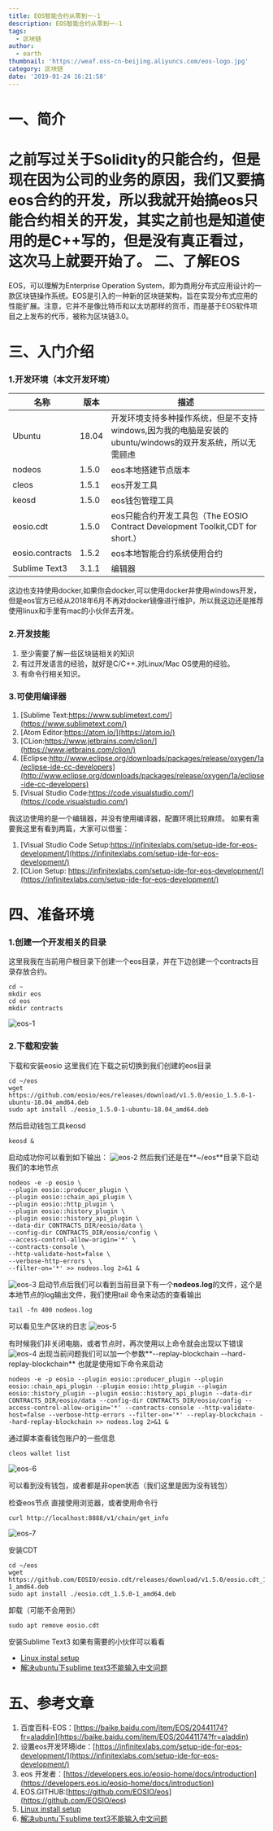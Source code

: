 ```yaml
---
title: EOS智能合约从零到一-1
description: EOS智能合约从零到一-1
tags:
  - 区块链
author:
  - earth
thumbnail: 'https://weaf.oss-cn-beijing.aliyuncs.com/eos-logo.jpg'
category: 区块链
date: '2019-01-24 16:21:58'
---
```

一、简介
=========
之前写过关于Solidity的只能合约，但是现在因为公司的业务的原因，我们又要搞eos合约的开发，所以我就开始搞eos只能合约相关的开发，其实之前也是知道使用的是C++写的，但是没有真正看过，这次马上就要开始了。
二、了解EOS
===========
EOS，可以理解为Enterprise Operation System，即为商用分布式应用设计的一款区块链操作系统。EOS是引入的一种新的区块链架构，旨在实现分布式应用的性能扩展。注意，它并不是像比特币和以太坊那样的货币，而是基于EOS软件项目之上发布的代币，被称为区块链3.0。

三、入门介绍
========
### 1.开发环境（本文开发环境）
| 名称 | 版本 |描述|
| --- | --- | --- |
|Ubuntu         |18.04|开发环境支持多种操作系统，但是不支持windows,因为我的电脑是安装的ubuntu/windows的双开发系统，所以无需顾虑|
|nodeos         |1.5.0|eos本地搭建节点版本|
|cleos          |1.5.1|eos开发工具|
|keosd          |1.5.0|eos钱包管理工具|
|eosio.cdt	    |1.5.0|eos只能合约开发工具包（The EOSIO Contract Development Toolkit,CDT for short.）|
|eosio.contracts|1.5.2|eos本地智能合约系统使用合约|
|Sublime Text3  |3.1.1|编辑器|

这边也支持使用docker,如果你会docker,可以使用docker并使用windows开发，但是eos官方已经从2018年6月不再对docker镜像进行维护，所以我这边还是推荐使用linux和手里有mac的小伙伴去开发。

### 2.开发技能

1. 至少需要了解一些区块链相关的知识
2. 有过开发语言的经验，就好是C/C++.对Linux/Mac OS使用的经验。
3. 有命令行相关知识。

### 3.可使用编译器

1. [Sublime Text:https://www.sublimetext.com/](https://www.sublimetext.com/)
2. [Atom Editor:https://atom.io/](https://atom.io/)
3. [CLion:https://www.jetbrains.com/clion/](https://www.jetbrains.com/clion/)
4. [Eclipse:http://www.eclipse.org/downloads/packages/release/oxygen/1a/eclipse-ide-cc-developers](http://www.eclipse.org/downloads/packages/release/oxygen/1a/eclipse-ide-cc-developers)
5. [Visual Studio Code:https://code.visualstudio.com/](https://code.visualstudio.com/)

我这边使用的是一个编辑器，并没有使用编译器，配置环境比较麻烦。
如果有需要我这里有看到两篇，大家可以借鉴：

1. [Visual Studio Code Setup:https://infinitexlabs.com/setup-ide-for-eos-development/](https://infinitexlabs.com/setup-ide-for-eos-development/)
2. [CLion Setup: https://infinitexlabs.com/setup-ide-for-eos-development/](https://infinitexlabs.com/setup-ide-for-eos-development/)

四、准备环境
===============
### 1.创建一个开发相关的目录
这里我我在当前用户根目录下创建一个eos目录，并在下边创建一个contracts目录存放合约。

``` shell
cd ~
mkdir eos
cd eos
mkdir contracts
```
![eos-1](https://weaf.oss-cn-beijing.aliyuncs.com/eos-1.png)
### 2.下载和安装
下载和安装eosio
这里我们在下载之前切换到我们创建的eos目录
```shell
cd ~/eos
wget https://github.com/eosio/eos/releases/download/v1.5.0/eosio_1.5.0-1-ubuntu-18.04_amd64.deb
sudo apt install ./eosio_1.5.0-1-ubuntu-18.04_amd64.deb
```
然后启动钱包工具keosd
``` shell
keosd &
```
启动成功你可以看到如下输出：
![eos-2](https://weaf.oss-cn-beijing.aliyuncs.com/eos-2.png)
然后我们还是在**~/eos**目录下启动我们的本地节点
```shell
nodeos -e -p eosio \
--plugin eosio::producer_plugin \
--plugin eosio::chain_api_plugin \
--plugin eosio::http_plugin \
--plugin eosio::history_plugin \
--plugin eosio::history_api_plugin \
--data-dir CONTRACTS_DIR/eosio/data \
--config-dir CONTRACTS_DIR/eosio/config \
--access-control-allow-origin='*' \
--contracts-console \
--http-validate-host=false \
--verbose-http-errors \
--filter-on='*' >> nodeos.log 2>&1 &
```
![eos-3](https://weaf.oss-cn-beijing.aliyuncs.com/eos-3.png)
启动节点后我们可以看到当前目录下有一个**nodeos.log**的文件，这个是本地节点的log输出文件，我们使用tail 命令来动态的查看输出

```shell
tail -fn 400 nodeos.log
```
可以看见生产区块的日志
![eos-5](https://weaf.oss-cn-beijing.aliyuncs.com/eos-5.png)

有时候我们非关闭电脑，或者节点时，再次使用以上命令就会出现以下错误
![eos-4](https://weaf.oss-cn-beijing.aliyuncs.com/eos-4.png)
出现当前问题我们可以加一个参数**--replay-blockchain --hard-replay-blockchain**
也就是使用如下命令来启动
```shell
nodeos -e -p eosio --plugin eosio::producer_plugin --plugin eosio::chain_api_plugin --plugin eosio::http_plugin --plugin eosio::history_plugin --plugin eosio::history_api_plugin --data-dir CONTRACTS_DIR/eosio/data --config-dir CONTRACTS_DIR/eosio/config --access-control-allow-origin='*' --contracts-console --http-validate-host=false --verbose-http-errors --filter-on='*' --replay-blockchain --hard-replay-blockchain >> nodeos.log 2>&1 &
```
通过脚本查看钱包账户的一些信息
```shell
cleos wallet list
```
![eos-6](https://weaf.oss-cn-beijing.aliyuncs.com/eos-6.png)

可以看到没有钱包，或者都是非open状态（我们这里是因为没有钱包）

检查eos节点
直接使用浏览器，或者使用命令行
```shell
curl http://localhost:8888/v1/chain/get_info
```
![eos-7](https://weaf.oss-cn-beijing.aliyuncs.com/eos-7.png)

安装CDT
```shell
cd ~/eos
wget https://github.com/EOSIO/eosio.cdt/releases/download/v1.5.0/eosio.cdt_1.5.0-1_amd64.deb
sudo apt install ./eosio.cdt_1.5.0-1_amd64.deb
```
卸载（可能不会用到）
```shell
sudo apt remove eosio.cdt
```
安装Sublime Text3
如果有需要的小伙伴可以看看

- [Linux instal setup](http://www.sublimetext.com/docs/3/linux_repositories.html)
- [解决ubuntu下sublime text3不能输入中文问题](https://blog.csdn.net/lu_embedded/article/details/79558280)

五、参考文章
=========

1. 百度百科-EOS：[https://baike.baidu.com/item/EOS/20441174?fr=aladdin](https://baike.baidu.com/item/EOS/20441174?fr=aladdin)
2. 设置eos开发环境ide：[https://infinitexlabs.com/setup-ide-for-eos-development/](https://infinitexlabs.com/setup-ide-for-eos-development/)
3. eos 开发者：[https://developers.eos.io/eosio-home/docs/introduction](https://developers.eos.io/eosio-home/docs/introduction)
4. EOS.GITHUB:[https://github.com/EOSIO/eos](https://github.com/EOSIO/eos)
5. [Linux install setup](http://www.sublimetext.com/docs/3/linux_repositories.html)
6. [解决ubuntu下sublime text3不能输入中文问题](https://blog.csdn.net/lu_embedded/article/details/79558280)
